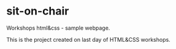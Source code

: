 # sit-on-chair
Workshops html&amp;css - sample webpage.

This is the project created on last day of HTML&CSS workshops.
